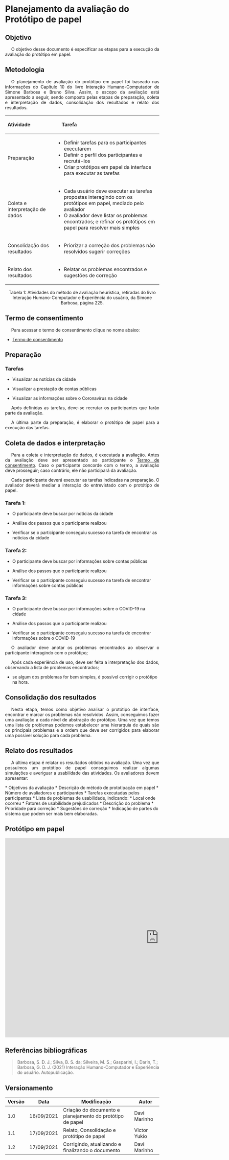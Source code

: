 # Planejamento da avaliação do Protótipo de papel

## Objetivo

<p style="text-indent: 20px; text-align: justify">
O objetivo desse documento é especificar as etapas para a execução da avaliação do protótipo em papel.
</p>
 
## Metodologia
<p style="text-indent: 20px; text-align: justify">
O planejamento de avaliação do protótipo em papel foi baseado nas informações do Capítulo 10 do livro Interação Humano-Computador de Simone Barbosa e Bruno Silva. Assim, o escopo da avaliação está apresentado a seguir, sendo composto pelas etapas de preparação, coleta e interpretação de dados, consolidação dos resultados e relato dos resultados.
</p>
 
| Atividade | <p style="text-indent: 20px;">Tarefa</p> |
|:--|:---|
| Preparação | <ul><li>Definir tarefas para os participantes executarem</li> <li>Definir o perfil dos participantes e recrutá-los</li><li>Criar protótipos em papel da interface para executar as tarefas</li></ul> |
| Coleta e interpretação de dados |  <ul><li>Cada usuário deve executar as tarefas propostas interagindo com os protótipos em papel, mediado pelo avaliador</li><li>O avaliador deve listar os problemas encontrados; e refinar os protótipos em papel para resolver mais simples</li> </ul> |
| Consolidação dos resultados | <ul><li>Priorizar a correção dos problemas não resolvidos sugerir correções</li></ul> |
| Relato dos resultados | <ul><li>Relatar os problemas encontrados e sugestões de correção</li></ul> |
 
<center>
<figcaption>Tabela 1: Atividades do método de avaliação heurística, retiradas do livro Interação Humano-Computador e Experiência do usuário, da Simone Barbosa, página 225.</figcaption>
</center>
 
## Termo de consentimento
<p style="text-indent: 20px; text-align: justify">
Para acessar o termo de consentimento clique no nome abaixo:
</p>
 
- <p><a href="../termo-de-consentimento">Termo de consentimento</a></p>
 
## Preparação
 
### Tarefas
 
<ul><li>Visualizar as notícias da cidade</li></ul>
<ul><li>Visualizar a prestação de contas públicas</li></ul>
<ul><li>Visualizar as informações sobre o Coronavírus na cidade</li></ul>
 
<p style="text-indent: 20px; text-align: justify">
Após definidas as tarefas, deve-se recrutar os participantes que farão parte da avaliação.
</p>
 
<p style="text-indent: 20px; text-align: justify">
A última parte da preparação, é elaborar o protótipo de papel para a execução das tarefas.
</p>
 
## Coleta de dados e interpretação
 
<p style="text-indent: 20px; text-align: justify">
Para a coleta e interpretação de dados, é executada a avaliação. Antes da avaliação deve ser apresentado ao participante o <a href="../termo-de-consentimento">Termo de consentimento</a>. Caso o participante concorde com o termo, a avaliação deve prosseguir; caso contrário, ele não participará da avaliação.
</p>
 
<p style="text-indent: 20px; text-align: justify">
Cada participante deverá executar as tarefas indicadas na preparação. O avaliador deverá mediar a interação do entrevistado com o protótipo de papel.
</p>
 
### Tarefa 1:
<ul><li>O participante deve buscar por notícias da cidade</li></ul>
<ul><li>Análise dos passos que o participante realizou</li></ul>
<ul><li>Verificar se o participante conseguiu sucesso na tarefa de encontrar as noticias da cidade</li></ul>
 
### Tarefa 2:
<ul><li>O participante deve buscar por informações sobre contas públicas</li></ul>
<ul><li>Análise dos passos que o participante realizou</li></ul>
<ul><li>Verificar se o participante conseguiu sucesso na tarefa de encontrar informações sobre contas públicas</li></ul>
 
### Tarefa 3:
<ul><li>O participante deve buscar por informações sobre o COVID-19 na cidade</li></ul>
<ul><li>Análise dos passos que o participante realizou</li></ul>
<ul><li>Verificar se o participante conseguiu sucesso na tarefa de encontrar informações sobre o COVID-19</li></ul>
 
<p style="text-indent: 20px; text-align: justify">
O avaliador deve anotar os problemas encontrados ao observar o participante interagindo com o protótipo;
</p>
 
<p style="text-indent: 20px; text-align: justify">
Após cada experiência de uso, deve ser feita a interpretação dos dados, observando a lista de problemas encontrados;
<ul><li>se algum dos problemas for bem simples, é possível corrigir o protótipo na hora.</li></ul>
</p>
 
## Consolidação dos resultados
 
<p style="text-indent: 20px; text-align: justify">
Nesta etapa, temos como objetivo analisar o protótipo de interface, encontrar e marcar os problemas não resolvidos. Assim, conseguimos fazer uma avaliação a cada nível de abstração do protótipo. Uma vez que temos uma lista de problemas podemos estabelecer uma hierarquia de quais são os principais problemas e a ordem que deve ser corrigidos para elaborar uma possível solução para cada problema.   
</p>
 
## Relato dos resultados
 
<p style="text-indent: 20px; text-align: justify">
A última etapa é relatar os resultados obtidos na avaliação. Uma vez que possuímos um protótipo de papel conseguimos realizar algumas simulações e averiguar a usabilidade das atividades. Os avaliadores devem apresentar:
</p>
* Objetivos da avaliação
* Descrição do método de prototipação em papel
* Número de avaliadores e participantes
* Tarefas executadas pelos participantes
* Lista de problemas de usabilidade, indicando:
    * Local onde ocorreu
    * Fatores de usabilidade prejudicados
    * Descrição do problema
    * Prioridade para correção
    * Sugestões de correção
* Indicação de partes do sistema que podem ser mais bem elaboradas.
 
## Protótipo em papel
 
<iframe style="border: 1px solid rgba(0, 0, 0, 0.1);" width="1000" height="650" src="https://www.figma.com/embed?embed_host=share&url=https%3A%2F%2Fwww.figma.com%2Fproto%2FNAISc9GIKohEGfEPbaJxSx%2Fprototipo-papel%3Fnode-id%3D1%253A56%26starting-point-node-id%3D1%253A56" allowfullscreen></iframe>
 
## Referências bibliográficas
 
> Barbosa, S. D. J.; Silva, B. S. da; Silveira, M. S.; Gasparini, I.; Darin, T.; Barbosa, G. D. J. (2021) Interação Humano-Computador e Experiência do usuário. Autopublicação.
 
## Versionamento
 
| Versão | Data | Modificação | Autor |
|--|--|--|--|
| 1.0 | 16/09/2021 | Criação do documento e planejamento do protótipo de papel | Davi Marinho |
| 1.1 | 17/09/2021 | Relato, Consolidação e protótipo de papel | Victor Yukio |
| 1.2 | 17/09/2021 | Corrigindo, atualizando e finalizando o documento | Davi Marinho |
